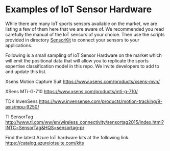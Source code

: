 # Examples of IoT Sensor Hardware

While there are many IoT sports sensors available on the market, we are listing a few of them here that we are aware of. We recommended you read carefully the manual of the IoT sensors of your choice. Then use the scripts provided in directory [SensorKit](../SensorKit) to connect your sensors to your applications. 

Following is a small sampling of IoT Sensor Hardware on the market which will emit the positional data that will allow you to replicate the sports expertise classification model in this repo.  We invite developers to add to and update this list.

Xsens Motion Capture Suit
https://www.xsens.com/products/xsens-mvn/

XSens MTi-G-710
https://www.xsens.com/products/mti-g-710/

TDK InvenSens
https://www.invensense.com/products/motion-tracking/9-axis/mpu-9250/

TI SensorTag 
http://www.ti.com/ww/en/wireless_connectivity/sensortag2015/index.html?INTC=SensorTag&HQS=sensortag-pr


Find the latest Azure IoT hardware kits at the following link.
https://catalog.azureiotsuite.com/kits

